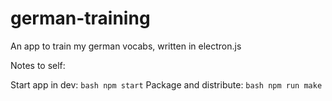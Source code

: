 # german-training
An app to train my german vocabs, written in electron.js

Notes to self:

Start app in dev:
```bash npm start```
Package and distribute:
```bash npm run make```

